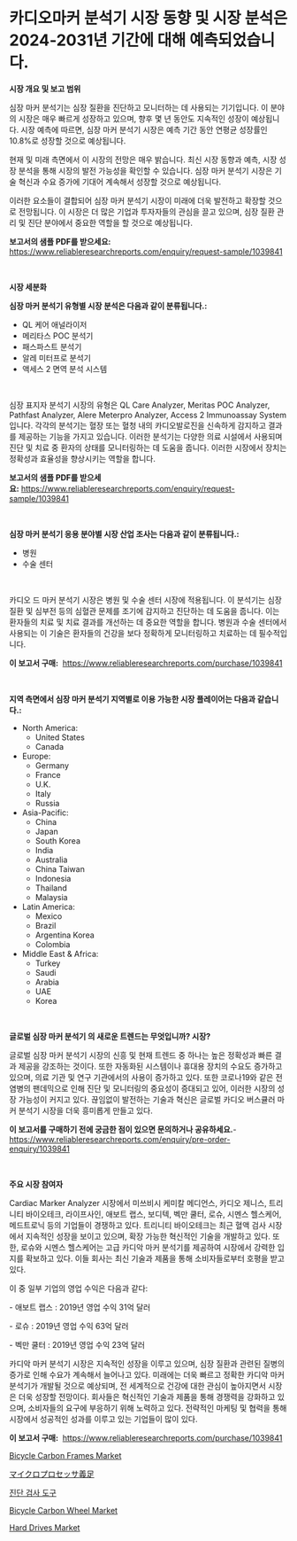 <p><h1>카디오마커 분석기 시장 동향 및 시장 분석은 2024-2031년 기간에 대해 예측되었습니다.</h1></p><p><strong>시장 개요 및 보고 범위</strong></p>
<p><p>심장 마커 분석기는 심장 질환을 진단하고 모니터하는 데 사용되는 기기입니다. 이 분야의 시장은 매우 빠르게 성장하고 있으며, 향후 몇 년 동안도 지속적인 성장이 예상됩니다. 시장 예측에 따르면, 심장 마커 분석기 시장은 예측 기간 동안 연평균 성장률인 10.8%로 성장할 것으로 예상됩니다.</p><p>현재 및 미래 측면에서 이 시장의 전망은 매우 밝습니다. 최신 시장 동향과 예측, 시장 성장 분석을 통해 시장의 발전 가능성을 확인할 수 있습니다. 심장 마커 분석기 시장은 기술 혁신과 수요 증가에 기대어 계속해서 성장할 것으로 예상됩니다.</p><p>이러한 요소들이 결합되어 심장 마커 분석기 시장이 미래에 더욱 발전하고 확장할 것으로 전망됩니다. 이 시장은 더 많은 기업과 투자자들의 관심을 끌고 있으며, 심장 질환 관리 및 진단 분야에서 중요한 역할을 할 것으로 예상됩니다.</p></p>
<p><strong>보고서의 샘플 PDF를 받으세요:</strong> <a href="https://www.reliableresearchreports.com/enquiry/request-sample/1039841">https://www.reliableresearchreports.com/enquiry/request-sample/1039841</a></p>
<p>&nbsp;</p>
<p><strong>시장 세분화</strong></p>
<p><strong>심장 마커 분석기 유형별 시장 분석은 다음과 같이 분류됩니다.:</strong></p>
<p><ul><li>QL 케어 애널라이저</li><li>메리타스 POC 분석기</li><li>패스파스트 분석기</li><li>알레 미터프로 분석기</li><li>액세스 2 면역 분석 시스템</li></ul></p>
<p>&nbsp;</p>
<p><p>심장 표지자 분석기 시장의 유형은 QL Care Analyzer, Meritas POC Analyzer, Pathfast Analyzer, Alere Meterpro Analyzer, Access 2 Immunoassay System입니다. 각각의 분석기는 혈장 또는 혈청 내의 카디오발로진을 신속하게 감지하고 결과를 제공하는 기능을 가지고 있습니다. 이러한 분석기는 다양한 의료 시설에서 사용되며 진단 및 치료 중 환자의 상태를 모니터링하는 데 도움을 줍니다. 이러한 시장에서 장치는 정확성과 효율성을 향상시키는 역할을 합니다.</p></p>
<p><strong>보고서의 샘플 PDF를 받으세요:</strong>&nbsp;<a href="https://www.reliableresearchreports.com/enquiry/request-sample/1039841">https://www.reliableresearchreports.com/enquiry/request-sample/1039841</a></p>
<p>&nbsp;</p>
<p><strong> 심장 마커 분석기 응용 분야별 시장 산업 조사는 다음과 같이 분류됩니다.:</strong></p>
<p><ul><li>병원</li><li>수술 센터</li></ul></p>
<p>&nbsp;</p>
<p><p>카디오 드 마커 분석기 시장은 병원 및 수술 센터 시장에 적용됩니다. 이 분석기는 심장질환 및 심부전 등의 심혈관 문제를 조기에 감지하고 진단하는 데 도움을 줍니다. 이는 환자들의 치료 및 치료 결과를 개선하는 데 중요한 역할을 합니다. 병원과 수술 센터에서 사용되는 이 기술은 환자들의 건강을 보다 정확하게 모니터링하고 치료하는 데 필수적입니다.</p></p>
<p><strong>이 보고서 구매:</strong>&nbsp; <a href="https://www.reliableresearchreports.com/purchase/1039841">https://www.reliableresearchreports.com/purchase/1039841</a></p>
<p>&nbsp;</p>
<p><strong>지역 측면에서 심장 마커 분석기 지역별로 이용 가능한 시장 플레이어는 다음과 같습니다.:</strong></p>
<p><ul>
    <li>
        North America:
        <ul>
            <li>United States</li>
            <li>Canada</li>
        </ul>
    </li>
    <li>
        Europe:
        <ul>
            <li>Germany</li>
            <li>France</li>
            <li>U.K.</li>
            <li>Italy</li>
            <li>Russia</li>
        </ul>
    </li>
    <li>
        Asia-Pacific:
        <ul>
            <li>China</li>
            <li>Japan</li>
            <li>South Korea</li>
            <li>India</li>
            <li>Australia</li>
            <li>China Taiwan</li>
            <li>Indonesia</li>
            <li>Thailand</li>
            <li>Malaysia</li>
        </ul>
    </li>
    <li>
        Latin America:
        <ul>
            <li>Mexico</li>
            <li>Brazil</li>
            <li>Argentina Korea</li>
            <li>Colombia</li>
        </ul>
    </li>
    <li>
        Middle East & Africa:
        <ul>
            <li>Turkey</li>
            <li>Saudi</li>
            <li>Arabia</li>
            <li>UAE</li>
            <li>Korea</li>
        </ul>
    </li>
    </ul></p>
<p>&nbsp;</p>
<p><strong>글로벌 심장 마커 분석기 의 새로운 트렌드는 무엇입니까? 시장?</strong></p>
<p><p>글로벌 심장 마커 분석기 시장의 신흥 및 현재 트렌드 중 하나는 높은 정확성과 빠른 결과 제공을 강조하는 것이다. 또한 자동화된 시스템이나 휴대용 장치의 수요도 증가하고 있으며, 의료 기관 및 연구 기관에서의 사용이 증가하고 있다. 또한 코로나19와 같은 전염병의 팬데믹으로 인해 진단 및 모니터링의 중요성이 증대되고 있어, 이러한 시장의 성장 가능성이 커지고 있다. 끊임없이 발전하는 기술과 혁신은 글로벌 카디오 버스큘러 마커 분석기 시장을 더욱 흥미롭게 만들고 있다.</p></p>
<p><strong>이 보고서를 구매하기 전에 궁금한 점이 있으면 문의하거나 공유하세요.</strong>- <a href="https://www.reliableresearchreports.com/enquiry/pre-order-enquiry/1039841">https://www.reliableresearchreports.com/enquiry/pre-order-enquiry/1039841</a></p>
<p>&nbsp;</p>
<p><strong>주요 시장 참여자</strong></p>
<p><p>Cardiac Marker Analyzer 시장에서 미쓰비시 케미칼 메디언스, 카디오 제니스, 트리니티 바이오테크, 라이프사인, 애보트 랩스, 보디텍, 벡만 쿨터, 로슈, 시멘스 헬스케어, 메드트로닉 등의 기업들이 경쟁하고 있다. 트리니티 바이오테크는 최근 혈액 검사 시장에서 지속적인 성장을 보이고 있으며, 확장 가능한 혁신적인 기술을 개발하고 있다. 또한, 로슈와 시멘스 헬스케어는 고급 카디악 마커 분석기를 제공하여 시장에서 강력한 입지를 확보하고 있다. 이들 회사는 최신 기술과 제품을 통해 소비자들로부터 호평을 받고 있다.</p><p>이 중 일부 기업의 영업 수익은 다음과 같다:</p><p>- 애보트 랩스 : 2019년 영업 수익 31억 달러</p><p>- 로슈 : 2019년 영업 수익 63억 달러</p><p>- 벡만 쿨터 : 2019년 영업 수익 23억 달러</p><p>카디악 마커 분석기 시장은 지속적인 성장을 이루고 있으며, 심장 질환과 관련된 질병의 증가로 인해 수요가 계속해서 늘어나고 있다. 미래에는 더욱 빠르고 정확한 카디악 마커 분석기가 개발될 것으로 예상되며, 전 세계적으로 건강에 대한 관심이 높아지면서 시장은 더욱 성장할 전망이다. 회사들은 혁신적인 기술과 제품을 통해 경쟁력을 강화하고 있으며, 소비자들의 요구에 부응하기 위해 노력하고 있다. 전략적인 마케팅 및 협력을 통해 시장에서 성공적인 성과를 이루고 있는 기업들이 많이 있다.</p></p>
<p><strong>이 보고서 구매:</strong>&nbsp;&nbsp;<a href="https://www.reliableresearchreports.com/purchase/1039841">https://www.reliableresearchreports.com/purchase/1039841</a></p>
<p><p><a href="https://chivalrous-flock-a86.notion.site/Bicycle-Carbon-Frames-Market-Size-Focuses-on-Market-Dynamics-In-Depth-Analysis-and-Future-Projectio-f09d00fac06d45fb91dee74d92527329">Bicycle Carbon Frames Market</a></p><p><a href="https://github.com/nxboeu02965442/Market-Research-Report-List-1/blob/main/90962414645.md">マイクロプロセッサ義足</a></p><p><a href="https://github.com/mpodehpw07370073/Market-Research-Report-List-1/blob/main/99417254158.md">진단 검사 도구</a></p><p><a href="https://faithful-glue-af3.notion.site/Global-Bicycle-Carbon-Wheel-Market-by-Types-Applications-and-Major-Players-with-Regional-Growth-R-be177f2919f54142bfc794471b5109f7">Bicycle Carbon Wheel Market</a></p><p><a href="https://github.com/rahu1506/Market-Research-Report-List-3/blob/main/hard-drives-market.md">Hard Drives Market</a></p></p>
